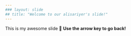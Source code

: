```yaml
---
### layout: slide
## title: "Welcome to our alisariyer's slide!"
---
```

This is my awesome slide :tada:
**Use the arrow key to go back!**
